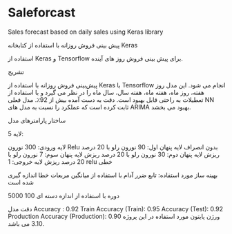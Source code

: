 # Saleforcast
Sales forecast based on daily sales using Keras library

پیش بینی فروش روزانه با استفاده از کتابخانه  Keras

استفاده از Keras و Tensorflow برای پیش بینی فروش روز های آینده.


تشریح

پیش‌بینی فروش روزانه با استفاده از Keras با Tensorflow انجام می‌ شود.
این مدل روز هفته، روز ماه، هفته ماه، هفته سال، سال ماه را در نظر می گیرد و با استفاده از تعطیلات به راحتی قابل بهبود است. 
دقت به دست آمده بیش از 92٪. مدل فعلی NN ثابت کرده است که عملکرد را نسبت به مدل های ARIMA بهبود می بخشد.

ساختار پارامترهای مدل


5 لایه:


 لایه ورودی: 300 نورون Relu بدون انصراف
 لایه پنهان اول: 90 نورون رلو با 20 درصد ریزش
 لایه پنهان دوم: 30 نورون رلو با 20 درصد ریزش
 لایه پنهان سوم: 7 نورون رلو با 20 درصد ریزش
 لایه خروجی: 1 relu خطی
 

بهینه ساز مورد استفاده: تابع ضرر آدام با استفاده از میانگین مربعات خطا اندازه گیری شده است



 5000 دوره با استفاده از اندازه دسته ای 100

دقت مدل
Accuracy : 0.92 Train
Accuracy (Train): 0.95
Accuracy (Test): 0.92 Production
Accuracy (Production): 0.90
 ورژن پایتون مورد استفاده در این پروژه 3.10 می باشد.
